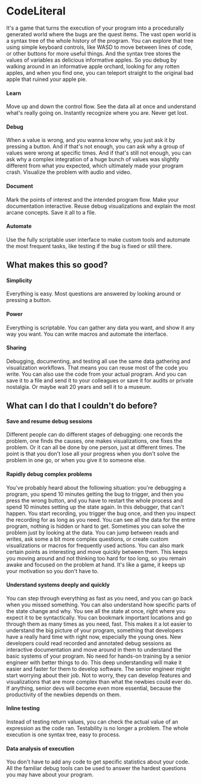 # CodeLiteral

It's a game that turns the execution of your program into a procedurally generated world where the bugs are the quest items. The vast open world is a syntax tree of the whole history of the program. You can explore that tree using simple keyboard controls, like WASD to move between lines of code, or other buttons for more useful things. And the syntax tree stores the values of variables as delicious informative apples. So you debug by walking around in an informative apple orchard, looking for any rotten apples, and when you find one, you can teleport straight to the original bad apple that ruined your apple pie.

#### Learn

Move up and down the control flow. See the data all at once and understand what's really going on. Instantly recognize where you are. Never get lost.

#### Debug

When a value is wrong, and you wanna know why, you just ask it by pressing a button. And if that's not enough, you can ask why a group of values were wrong at specific times. And if that's still not enough, you can ask why a complex integration of a huge bunch of values was slightly different from what you expected, which ultimately made your program crash. Visualize the problem with audio and video.

#### Document

Mark the points of interest and the intended program flow. Make your documentation interactive. Reuse debug visualizations and explain the most arcane concepts. Save it all to a file.

#### Automate

Use the fully scriptable user interface to make custom tools and automate the most frequent tasks, like testing if the bug is fixed or still there.


## What makes this so good?

#### Simplicity

Everything is easy. Most questions are answered by looking around or pressing a button.

#### Power

Everything is scriptable. You can gather any data you want, and show it any way you want. You can write macros and automate the interface.

#### Sharing

Debugging, documenting, and testing all use the same data gathering and visualization workflows. That means you can reuse most of the code you write. You can also use the code from your actual program. And you can save it to a file and send it to your colleagues or save it for audits or private nostalgia. Or maybe wait 20 years and sell it to a museum.


## What can I do that I couldn't do before?

#### Save and resume debug sessions

Different people can do different stages of debugging: one records the problem, one finds the causes, one makes visualizations, one fixes the problem. Or it can all be done by one person, just at different times. The point is that you don't lose all your progress when you don't solve the problem in one go, or when you give it to someone else.

#### Rapidly debug complex problems

You've probably heard about the following situation: you're debugging a program, you spend 10 minutes getting the bug to trigger, and then you press the wrong button, and you have to restart the whole process and spend 10 minutes setting up the state again. In this debugger, that can't happen. You start recording, you trigger the bug once, and then you inspect the recording for as long as you need. You can see all the data for the entire program, nothing is hidden or hard to get. Sometimes you can solve the problem just by looking at the data. You can jump between reads and writes, ask some a bit more complex questions, or create custom visualizations or macros for frequently used actions. You can also mark certain points as interesting and move quickly between them. This keeps you moving around and not thinking too hard for too long, so you remain awake and focused on the problem at hand. It's like a game, it keeps up your motivation so you don't have to.

#### Understand systems deeply and quickly

You can step through everything as fast as you need, and you can go back when you missed something. You can also understand how specific parts of the state change and why. You see all the state at once, right where you expect it to be syntactically. You can bookmark important locations and go through them as many times as you need, fast. This makes it a lot easier to understand the big picture of your program, something that developers have a really hard time with right now, especially the young ones. New developers could read recorded and annotated debug sessions as interactive documentation and move around in them to understand the basic systems of your program. No need for hands-on training by a senior engineer with better things to do. This deep understanding will make it easier and faster for them to develop software. The senior engineer might start worrying about their job. Not to worry, they can develop features and visualizations that are more complex than what the newbies could ever do. If anything, senior devs will become even more essential, because the productivity of the newbies depends on them.

#### Inline testing

Instead of testing return values, you can check the actual value of an expression as the code ran. Testability is no longer a problem. The whole execution is one syntax tree, easy to process.

#### Data analysis of execution

You don't have to add any code to get specific statistics about your code. All the familiar debug tools can be used to answer the hardest questions you may have about your program.
